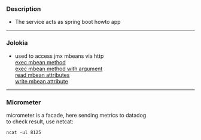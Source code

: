 ### Description
* The service acts as spring boot howto app

---

### Jolokia
* used to access jmx mbeans via http  
[exec mbean method](http://localhost:8080/actuator/jolokia/exec/org.springframework.boot:type=Endpoint,name=Loggers/loggers)  
[exec mbean method with argument](http://localhost:8080/actuator/jolokia/exec/org.springframework.boot:type=Endpoint,name=Loggers/configureLogLevel/pak/INFO)  
[read mbean attributes](http://localhost:8080/actuator/jolokia/read/pak.jmx:type=MyFlag,name=myFlag)  
[write mbean attribute](http://localhost:8080/actuator/jolokia/write/pak.jmx:type=MyFlag,name=myFlag/Status/true)  

---

### Micrometer
micrometer is a facade, here sending metrics to datadog  
to check result, use netcat:
```
ncat -ul 8125
```
